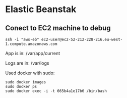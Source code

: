 # Elastic Beanstak

## Conect to EC2 machine to debug
`ssh -i "aws-eb" ec2-user@ec2-52-212-228-216.eu-west-1.compute.amazonaws.com`

App is in: /var/app/current

Logs are in: /var/logs

Used docker with sudo:

```
sudo docker images
sudo docker ps
sudo docker exec -i -t 665b4a1e17b6 /bin/bash
```
